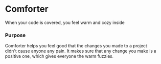 # Comforter
When your code is covered, you feel warm and cozy inside

### Purpose
Comforter helps you feel good that the changes you made to a project didn't cause anyone any pain.  It makes sure that any change you make is a positive one, which gives everyone the warm fuzzies.
